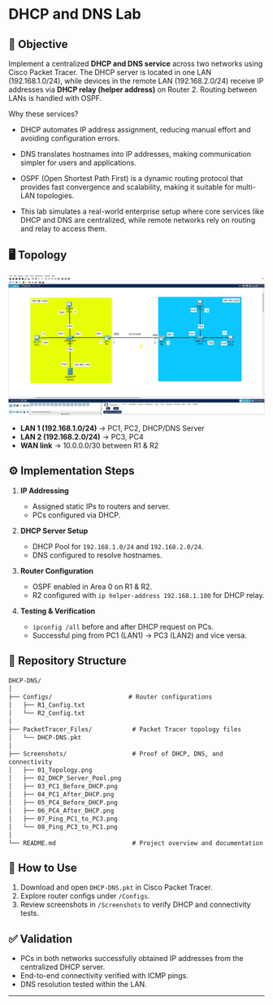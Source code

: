 # DHCP and DNS Lab

## 🎯 Objective

Implement a centralized **DHCP and DNS service** across two networks using Cisco Packet Tracer. The DHCP server is located in one LAN (192.168.1.0/24), while devices in the remote LAN (192.168.2.0/24) receive IP addresses via **DHCP relay (helper address)** on Router 2. Routing between LANs is handled with OSPF.

Why these services?

* DHCP automates IP address assignment, reducing manual effort and avoiding configuration errors.
* DNS translates hostnames into IP addresses, making communication simpler for users and applications.
* OSPF (Open Shortest Path First) is a dynamic routing protocol that provides fast convergence and scalability, making it suitable for multi-LAN topologies.

* This lab simulates a real-world enterprise setup where core services like DHCP and DNS are centralized, while remote networks rely on routing and relay to access them.


## 🖥️ Topology

![Topology](https://github.com/Vikas-gitit/DHCP-DNS-Lab/blob/master/Screenshot/01_Topology.png)

* **LAN 1 (192.168.1.0/24)** → PC1, PC2, DHCP/DNS Server
* **LAN 2 (192.168.2.0/24)** → PC3, PC4
* **WAN link** → 10.0.0.0/30 between R1 & R2

## ⚙️ Implementation Steps

1. **IP Addressing**

   * Assigned static IPs to routers and server.
   * PCs configured via DHCP.

2. **DHCP Server Setup**

   * DHCP Pool for `192.168.1.0/24` and `192.168.2.0/24`.
   * DNS configured to resolve hostnames.

3. **Router Configuration**

   * OSPF enabled in Area 0 on R1 & R2.
   * R2 configured with `ip helper-address 192.168.1.100` for DHCP relay.

4. **Testing & Verification**

   * `ipconfig /all` before and after DHCP request on PCs.
   * Successful ping from PC1 (LAN1) → PC3 (LAN2) and vice versa.

## 📂 Repository Structure

```
DHCP-DNS/
│
├── Configs/                     # Router configurations
│   ├── R1_Config.txt
│   └── R2_Config.txt
│
├── PacketTracer_Files/           # Packet Tracer topology files
│   └── DHCP-DNS.pkt
│
├── Screenshots/                  # Proof of DHCP, DNS, and connectivity
│   ├── 01_Topology.png
│   ├── 02_DHCP_Server_Pool.png
│   ├── 03_PC1_Before_DHCP.png
│   ├── 04_PC1_After_DHCP.png
│   ├── 05_PC4_Before_DHCP.png
│   ├── 06_PC4_After_DHCP.png
│   ├── 07_Ping_PC1_to_PC3.png
│   └── 08_Ping_PC3_to_PC1.png
│
└── README.md                     # Project overview and documentation

```

## 🚀 How to Use

1. Download and open `DHCP-DNS.pkt` in Cisco Packet Tracer.
2. Explore router configs under `/Configs`.
3. Review screenshots in `/Screenshots` to verify DHCP and connectivity tests.

## ✅ Validation

* PCs in both networks successfully obtained IP addresses from the centralized DHCP server.
* End-to-end connectivity verified with ICMP pings.
* DNS resolution tested within the LAN.

---

